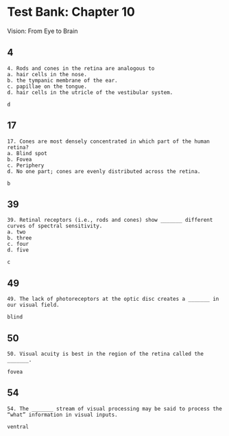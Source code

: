 # Test Bank: Chapter 10
Vision: From Eye to Brain

## 4
```Question
4. Rods and cones in the retina are analogous to
a. hair cells in the nose.
b. the tympanic membrane of the ear.
c. papillae on the tongue.
d. hair cells in the utricle of the vestibular system.
```
```Answer
d
```

## 17
```Question
17. Cones are most densely concentrated in which part of the human retina?
a. Blind spot
b. Fovea
c. Periphery
d. No one part; cones are evenly distributed across the retina.
```
```Answer
b
```

## 39
```Question
39. Retinal receptors (i.e., rods and cones) show _______ different curves of spectral sensitivity.
a. two
b. three
c. four
d. five
```
```Answer
c
```

## 49
```Question
49. The lack of photoreceptors at the optic disc creates a _______ in our visual field.
```
```Answer
blind
```

## 50
```Question
50. Visual acuity is best in the region of the retina called the _______.
```
```Answer
fovea
```

## 54
```Question
54. The _______ stream of visual processing may be said to process the “what” information in visual inputs.
```
```Answer
ventral
```
